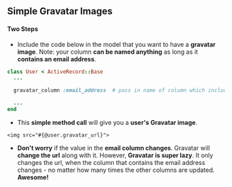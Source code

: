 ## Simple Gravatar Images

#### Two Steps

- Include the code below in the model that you want to have a **gravatar image**. Note: your column **can be named anything** as long as it **contains an email address**.

```ruby
class User < ActiveRecord::Base
  ...

  gravatar_column :email_address  # pass in name of column which includes email address

  ...
end
```

- This **simple method call** will give you a **user's Gravatar image**.

```erb
<img src="#{@user.gravatar_url}">
```

- **Don't worry** if the value in the **email column changes**. Gravatar will **change the url** along with it. However, **Gravatar is super lazy**. It only changes the url, when the column that contains the email address changes - no matter how many times the other columns are updated. **Awesome!**